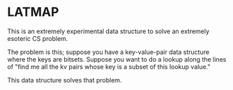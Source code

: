 
# LATMAP

This is an extremely experimental data structure to solve an extremely esoteric CS problem.

The problem is this; suppose you have a key-value-pair data structure where the keys are bitsets. Suppose you want to do a lookup along the lines of "find me all the kv pairs whose key is a subset of this lookup value."

This data structure solves that problem.
